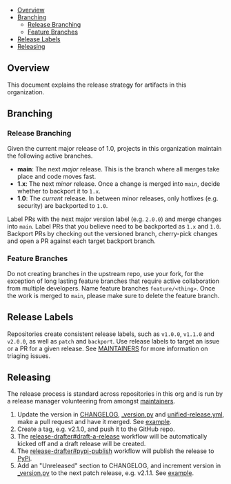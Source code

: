 - [Overview](#overview)
- [Branching](#branching)
  - [Release Branching](#release-branching)
  - [Feature Branches](#feature-branches)
- [Release Labels](#release-labels)
- [Releasing](#releasing)

## Overview

This document explains the release strategy for artifacts in this organization.

## Branching

### Release Branching

Given the current major release of 1.0, projects in this organization maintain the following active branches.

* **main**: The next _major_ release. This is the branch where all merges take place and code moves fast.
* **1.x**: The next _minor_ release. Once a change is merged into `main`, decide whether to backport it to `1.x`.
* **1.0**: The _current_ release. In between minor releases, only hotfixes (e.g. security) are backported to `1.0`.

Label PRs with the next major version label (e.g. `2.0.0`) and merge changes into `main`. Label PRs that you believe need to be backported as `1.x` and `1.0`. Backport PRs by checking out the versioned branch, cherry-pick changes and open a PR against each target backport branch.

### Feature Branches

Do not creating branches in the upstream repo, use your fork, for the exception of long lasting feature branches that require active collaboration from multiple developers. Name feature branches `feature/<thing>`. Once the work is merged to `main`, please make sure to delete the feature branch.

## Release Labels

Repositories create consistent release labels, such as `v1.0.0`, `v1.1.0` and `v2.0.0`, as well as `patch` and `backport`. Use release labels to target an issue or a PR for a given release. See [MAINTAINERS](MAINTAINERS.md#triage-open-issues) for more information on triaging issues.

## Releasing

The release process is standard across repositories in this org and is run by a release manager volunteering from amongst [maintainers](MAINTAINERS.md).

1. Update the version in [CHANGELOG](CHANGELOG.md), [_version.py](opensearchpy/_version.py) and [unified-release.yml](.github/workflows/unified-release.yml), make a pull request and have it merged. See [example](https://github.com/opensearch-project/opensearch-py/pull/799).
2. Create a tag, e.g. v2.1.0, and push it to the GitHub repo.
3. The [release-drafter#draft-a-release](.github/workflows/release-drafter.yml) workflow will be automatically kicked off and a draft release will be created.
4. The [release-drafter#pypi-publish](.github/workflows/release-drafter.yml) workflow will publish the release to [PyPi](https://pypi.org/project/opensearch-py/).
5. Add an "Unreleased" section to CHANGELOG, and increment version in [_version.py](opensearchpy/_version.py) to the next patch release, e.g. v2.1.1. See [example](https://github.com/opensearch-project/opensearch-py/pull/593).
